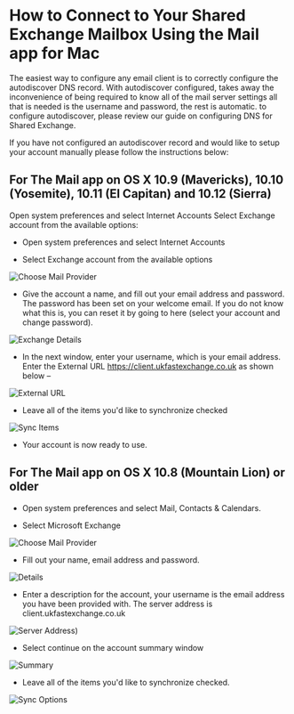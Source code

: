 # How to Connect to Your Shared Exchange Mailbox Using the Mail app for Mac

The easiest way to configure any email client is to correctly configure the autodiscover DNS record. With autodiscover configured, takes away the inconvenience of being required to know all of the mail server settings all that is needed is the username and password, the rest is automatic. to configure autodiscover, please review our guide on configuring DNS for Shared Exchange.

If you have not configured an autodiscover record and would like to setup your account manually please follow the instructions below:

## For The Mail app on OS X 10.9 (Mavericks), 10.10 (Yosemite), 10.11 (El Capitan) and 10.12 (Sierra)

Open system preferences and select Internet Accounts
Select Exchange account from the available options:

 - Open system preferences and select Internet Accounts

 - Select Exchange account from the available options

 ![Choose Mail Provider](files/sharedexchangemac/mailprovider.PNG)

 - Give the account a name, and fill out your email address and password. The password has been set on your welcome email. If you do not know what this is, you can reset it by going to here (select your account and change password).

 ![Exchange Details](files/sharedexchangemac/exchangedetails.PNG)

 - In the next window, enter your username, which is your email address.
   Enter the External URL https://client.ukfastexchange.co.uk as shown below –

 ![External URL](files/sharedexchangemac/external.PNG)

 - Leave all of the items you'd like to synchronize checked

 ![Sync Items](files/sharedexchangemac/synclist.PNG)

 - Your account is now ready to use.

## For The Mail app on OS X 10.8 (Mountain Lion) or older

 - Open system preferences and select Mail, Contacts & Calendars.

 - Select Microsoft Exchange

 ![Choose Mail Provider](files/sharedexchangemac/mailprovider2.PNG)

 - Fill out your name, email address and password.

 ![Details](files/sharedexchangemac/exchangedetails2.PNG)

 - Enter a description for the account, your username is the email
   address you have been provided with. The server address is
   client.ukfastexchange.co.uk

 ![Server Address](files/sharedexchangemac/server.PNG))

 - Select continue on the account summary window

 ![Summary](files/sharedexchangemac/summary.PNG)

 - Leave all of the items you'd like to synchronize checked.

![Sync Options](files/sharedexchangemac/synclist2.PNG)
